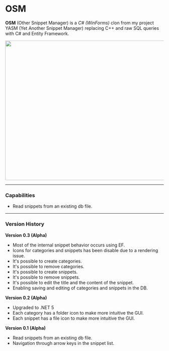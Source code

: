 # OSM

**OSM** (Other Snippet Manager) is a *C# (WinForms)* clon from my project YASM (Yet Another Snippet Manager) replacing C++ and raw SQL queries with C# and Entity Framework.

<img src="https://raw.githubusercontent.com/plainoldprogrammer/osm/master/screenshots/screenshot-main-window.png" width="745" height="442">

---

### Capabilities

* Read snippets from an existing db file.

---

### Version History

**Version 0.3 (Alpha)**
* Most of the internal snippet behavior occurs using EF.
* Icons for categories and snippets has been disable due to a rendering issue.
* It's possible to create categories.
* It's possible to remove categories.
* It's possible to create snippets.
* It's possible to remove snippets.
* It's possible to edit the title and the content of the snippet.
* Enabling saving and editing of categories and snippets in the DB.


**Version 0.2 (Alpha)**
* Upgraded to .NET 5
* Each category has a folder icon to make more intuitive the GUI.
* Each snippet has a file icon to make more intuitive the GUI.

**Version 0.1 (Alpha)**
* Read snippets from an existing db file.
* Navigation through arrow keys in the snippet list.
